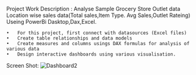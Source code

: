 Project Work Description : 
Analyse Sample Grocery Store Outlet data Location wise sales data(Total sales,Item Type. Avg Sales,Outlet Rateing)
Useing PowerBi Dasktop,Dax,Excel.

    •	For this project, first connect with datasources (Excel files)
    •	Create table relationships and data models
    •	Create measures and columns usings DAX formulas for analysis of various data
    •	Design interactive dashboards using various visualisation.

Screen Shot:
![Dashboard2](https://github.com/user-attachments/assets/56528703-1ba7-4007-a6e5-1b38665c0d09)


